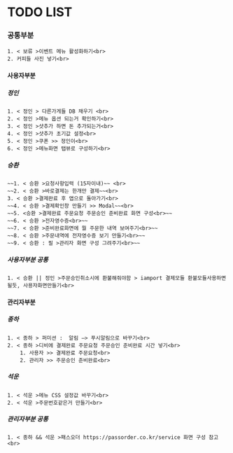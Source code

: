# TODO LIST

### 공통부분

    1. < 보류 >이벤트 메뉴 활성화하기<br>
    2. 커피들 사진 넣기<br>

#### 사용자부분

##### 정인
    1. < 정인 > 다른가게들 DB 채우기 <br>
    2. < 정인 >메뉴 옵션 되는거 확인하기<br>
    3. < 정인 >샷추가 하면 돈 추가되는거<br>
    4. < 정인 >샷추가 초기값 설정<br>
    5. < 정인 >쿠폰 >> 정인이<br>
    6. < 정인 >메뉴화면 탭뷰로 구성하기<br>

##### 승환
    ~~1. < 승환 >요청사항입력 (15자이내)~~ <br>
    ~~2. < 승환 >바로결제는 한개만 결제~~<br>
    3. < 승환 >결제완료 후 앱으로 돌아가기<br>
    ~~4. < 승환 >결제확인창 만들기 >> Modal~~<br>
    ~~5. <승환 >결제완료 주문요청 주문승인 준비완료 화면 구성<br>~~
    ~~6. < 승환 >전자영수증<br>~~
    ~~7. < 승환 >준비완료화면에 뭘 주문한 내역 보여주기<br>~~
    ~~8. < 승환 >주문내역에 전자영수증 보기 만들기<br>~~
    ~~9. < 승환 : 필 >관리자 화면 구성 그려주기<br>~~

##### 사용자부분 공통
    1. < 승환 || 정인 >주문승인취소시에 환불해줘야함 > iamport 결제모듈 환불모듈사용하면 될듯, 사용자화면만들기<br>

#### 관리자부분

##### 종하
    1. < 종하 > 퍼미션 :  알림 —> 푸시알림으로 바꾸기<br>
    2. < 종하 >디비에 결제완료 주문요청 주문승인 준비완료 시간 넣기<br>
        1. 사용자 >> 결제완료 주문요청<br>
        2. 관리자 >> 주문승인 준비완료<br>

##### 석운
    1. < 석운 >메뉴 CSS 설정값 바꾸기<br>
    2. < 석운 >주문번호같은거 만들기<br>

##### 관리자부분 공통
    1. < 종하 && 석운 >패스오더 https://passorder.co.kr/service 화면 구성 참고<br>
